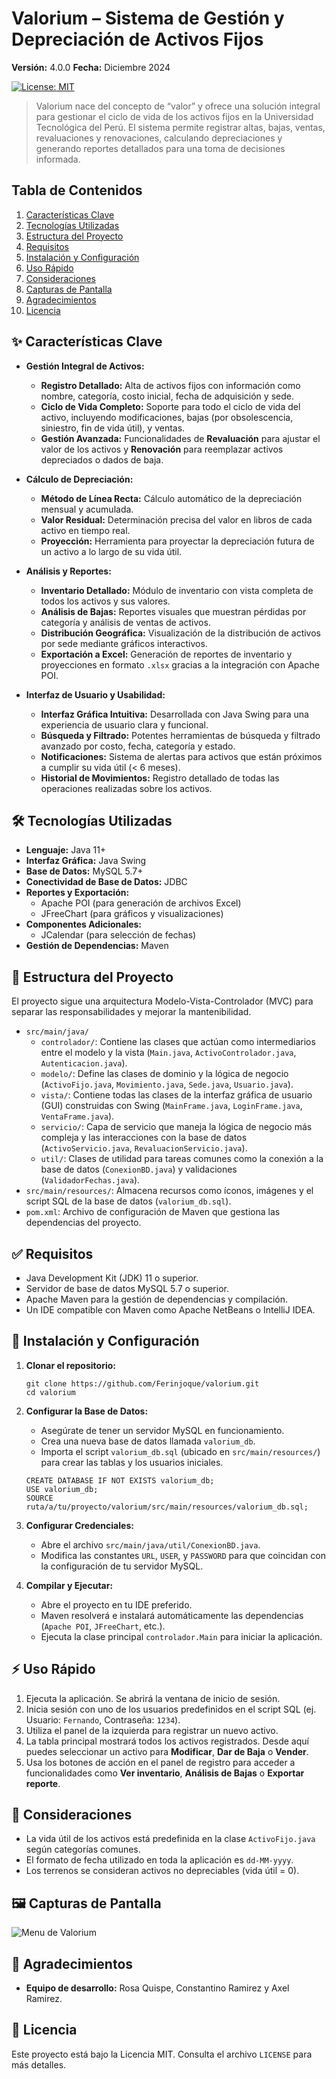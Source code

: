 # Valorium – Sistema de Gestión y Depreciación de Activos Fijos

**Versión:** 4.0.0
**Fecha:** Diciembre 2024

[![License: MIT](https://img.shields.io/badge/License-MIT-yellow.svg)](https://opensource.org/licenses/MIT)

> Valorium nace del concepto de “valor” y ofrece una solución integral para gestionar el ciclo de vida de los activos fijos en la Universidad Tecnológica del Perú. El sistema permite registrar altas, bajas, ventas, revaluaciones y renovaciones, calculando depreciaciones y generando reportes detallados para una toma de decisiones informada.

## Tabla de Contenidos
1. [Características Clave](#-características-clave)
2. [Tecnologías Utilizadas](#-tecnologías-utilizadas)
3. [Estructura del Proyecto](#-estructura-del-proyecto)
4. [Requisitos](#-requisitos)
5. [Instalación y Configuración](#-instalación-y-configuración)
6. [Uso Rápido](#-uso-rápido)
7. [Consideraciones](#-consideraciones)
8. [Capturas de Pantalla](#-capturas-de-pantalla)
9. [Agradecimientos](#-agradecimientos)
10. [Licencia](#-licencia)

## ✨ Características Clave

* **Gestión Integral de Activos:**
    * **Registro Detallado:** Alta de activos fijos con información como nombre, categoría, costo inicial, fecha de adquisición y sede.
    * **Ciclo de Vida Completo:** Soporte para todo el ciclo de vida del activo, incluyendo modificaciones, bajas (por obsolescencia, siniestro, fin de vida útil), y ventas.
    * **Gestión Avanzada:** Funcionalidades de **Revaluación** para ajustar el valor de los activos y **Renovación** para reemplazar activos depreciados o dados de baja.

* **Cálculo de Depreciación:**
    * **Método de Línea Recta:** Cálculo automático de la depreciación mensual y acumulada.
    * **Valor Residual:** Determinación precisa del valor en libros de cada activo en tiempo real.
    * **Proyección:** Herramienta para proyectar la depreciación futura de un activo a lo largo de su vida útil.

* **Análisis y Reportes:**
    * **Inventario Detallado:** Módulo de inventario con vista completa de todos los activos y sus valores.
    * **Análisis de Bajas:** Reportes visuales que muestran pérdidas por categoría y análisis de ventas de activos.
    * **Distribución Geográfica:** Visualización de la distribución de activos por sede mediante gráficos interactivos.
    * **Exportación a Excel:** Generación de reportes de inventario y proyecciones en formato `.xlsx` gracias a la integración con Apache POI.

* **Interfaz de Usuario y Usabilidad:**
    * **Interfaz Gráfica Intuitiva:** Desarrollada con Java Swing para una experiencia de usuario clara y funcional.
    * **Búsqueda y Filtrado:** Potentes herramientas de búsqueda y filtrado avanzado por costo, fecha, categoría y estado.
    * **Notificaciones:** Sistema de alertas para activos que están próximos a cumplir su vida útil (< 6 meses).
    * **Historial de Movimientos:** Registro detallado de todas las operaciones realizadas sobre los activos.

## 🛠️ Tecnologías Utilizadas

* **Lenguaje:** Java 11+
* **Interfaz Gráfica:** Java Swing
* **Base de Datos:** MySQL 5.7+
* **Conectividad de Base de Datos:** JDBC
* **Reportes y Exportación:**
    * Apache POI (para generación de archivos Excel)
    * JFreeChart (para gráficos y visualizaciones)
* **Componentes Adicionales:**
    * JCalendar (para selección de fechas)
* **Gestión de Dependencias:** Maven

## 📂 Estructura del Proyecto

El proyecto sigue una arquitectura Modelo-Vista-Controlador (MVC) para separar las responsabilidades y mejorar la mantenibilidad.

* `src/main/java/`
    * `controlador/`: Contiene las clases que actúan como intermediarios entre el modelo y la vista (`Main.java`, `ActivoControlador.java`, `Autenticacion.java`).
    * `modelo/`: Define las clases de dominio y la lógica de negocio (`ActivoFijo.java`, `Movimiento.java`, `Sede.java`, `Usuario.java`).
    * `vista/`: Contiene todas las clases de la interfaz gráfica de usuario (GUI) construidas con Swing (`MainFrame.java`, `LoginFrame.java`, `VentaFrame.java`).
    * `servicio/`: Capa de servicio que maneja la lógica de negocio más compleja y las interacciones con la base de datos (`ActivoServicio.java`, `RevaluacionServicio.java`).
    * `util/`: Clases de utilidad para tareas comunes como la conexión a la base de datos (`ConexionBD.java`) y validaciones (`ValidadorFechas.java`).
* `src/main/resources/`: Almacena recursos como íconos, imágenes y el script SQL de la base de datos (`valorium_db.sql`).
* `pom.xml`: Archivo de configuración de Maven que gestiona las dependencias del proyecto.

## ✅ Requisitos

* Java Development Kit (JDK) 11 o superior.
* Servidor de base de datos MySQL 5.7 o superior.
* Apache Maven para la gestión de dependencias y compilación.
* Un IDE compatible con Maven como Apache NetBeans o IntelliJ IDEA.

## 🚀 Instalación y Configuración

1.  **Clonar el repositorio:**
    ```
    git clone https://github.com/Ferinjoque/valorium.git
    cd valorium
    ```

2.  **Configurar la Base de Datos:**
    * Asegúrate de tener un servidor MySQL en funcionamiento.
    * Crea una nueva base de datos llamada `valorium_db`.
    * Importa el script `valorium_db.sql` (ubicado en `src/main/resources/`) para crear las tablas y los usuarios iniciales.
    ```
    CREATE DATABASE IF NOT EXISTS valorium_db;
    USE valorium_db;
    SOURCE ruta/a/tu/proyecto/valorium/src/main/resources/valorium_db.sql;
    ```

3.  **Configurar Credenciales:**
    * Abre el archivo `src/main/java/util/ConexionBD.java`.
    * Modifica las constantes `URL`, `USER`, y `PASSWORD` para que coincidan con la configuración de tu servidor MySQL.

4.  **Compilar y Ejecutar:**
    * Abre el proyecto en tu IDE preferido.
    * Maven resolverá e instalará automáticamente las dependencias (`Apache POI`, `JFreeChart`, etc.).
    * Ejecuta la clase principal `controlador.Main` para iniciar la aplicación.

## ⚡ Uso Rápido

1.  Ejecuta la aplicación. Se abrirá la ventana de inicio de sesión.
2.  Inicia sesión con uno de los usuarios predefinidos en el script SQL (ej. Usuario: `Fernando`, Contraseña: `1234`).
3.  Utiliza el panel de la izquierda para registrar un nuevo activo.
4.  La tabla principal mostrará todos los activos registrados. Desde aquí puedes seleccionar un activo para **Modificar**, **Dar de Baja** o **Vender**.
5.  Usa los botones de acción en el panel de registro para acceder a funcionalidades como **Ver inventario**, **Análisis de Bajas** o **Exportar reporte**.

## 📝 Consideraciones

* La vida útil de los activos está predefinida en la clase `ActivoFijo.java` según categorías comunes.
* El formato de fecha utilizado en toda la aplicación es `dd-MM-yyyy`.
* Los terrenos se consideran activos no depreciables (vida útil = 0).

## 🖼️ Capturas de Pantalla

![Menu de Valorium](/src/main/Valorium.png)

## 🙏 Agradecimientos

* **Equipo de desarrollo:** Rosa Quispe, Constantino Ramirez y Axel Ramirez.

## 📄 Licencia

Este proyecto está bajo la Licencia MIT. Consulta el archivo `LICENSE` para más detalles.
